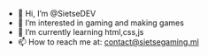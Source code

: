 - 👋 Hi, I’m @SietseDEV
- 👀 I’m interested in gaming and making games
- 🌱 I’m currently learning html,css,js
- 📫 How to reach me at: contact@sietsegaming.ml

<!---
SietseDEV/SietseDEV is a ✨ special ✨ repository because its `README.md` (this file) appears on your GitHub profile.
You can click the Preview link to take a look at your changes.
--->
